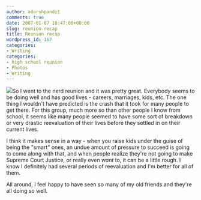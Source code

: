 ```yaml
---
author: adarshpandit
comments: true
date: 2007-01-07 18:47:00+00:00
slug: reunion-recap
title: Reunion recap
wordpress_id: 167
categories:
- Writing
categories:
- high school reunion
- Photos
- Writing
---
```


[![](http://activationenergy.files.wordpress.com/2007/01/img_5339.jpg?w=300)](http://activationenergy.files.wordpress.com/2007/01/img_5339.jpg)So I went to the nerd reunion and it was pretty great. Everybody seems to be doing well and has good lives - careers, marriages, kids, etc. The one thing I wouldn't have predicted is the crash that it took for many people to get there. For this group, much more so than other people I know from school, it seems like many people seemed to have some sort of breakdown or very drastic reevaluation of their lives before they settled in on their current lives.

I think it makes sense in a way - when you raise kids under the guise of being the "smart" ones, an undue amount of pressure to succeed is going to come along with that, and when people realize they're not going to make Supreme Court Justice, or really even *want* to, it can be a little rough. I know I definitely had several periods of reevaluation and I'm better for all of them.

All around, I feel happy to have seen so many of my old friends and they're all doing so well.
